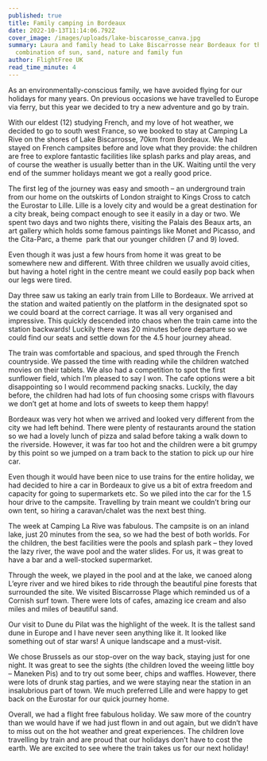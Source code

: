 ```yaml
---
published: true
title: Family camping in Bordeaux
date: 2022-10-13T11:14:06.792Z
cover_image: /images/uploads/lake-biscarosse_canva.jpg
summary: Laura and family head to Lake Biscarrosse near Bordeaux for the perfect
  combination of sun, sand, nature and family fun
author: FlightFree UK
read_time_minute: 4
---
```

As an environmentally-conscious family, we have avoided flying for our holidays for many years. On previous occasions we have travelled to Europe via ferry, but this year we decided to try a new adventure and go by train.

With our eldest (12) studying French, and my love of hot weather, we decided to go to south west France, so we booked to stay at Camping La Rive on the shores of Lake Biscarrosse, 70km from Bordeaux. We had stayed on French campsites before and love what they provide: the children are free to explore fantastic facilities like splash parks and play areas, and of course the weather is usually better than in the UK. Waiting until the very end of the summer holidays meant we got a really good price.

The first leg of the journey was easy and smooth – an underground train from our home on the outskirts of London straight to Kings Cross to catch the Eurostar to Lille. Lille is a lovely city and would be a great destination for a city break, being compact enough to see it easily in a day or two. We spent two days and two nights there, visiting the Palais des Beaux arts, an art gallery which holds some famous paintings like Monet and Picasso, and the Cita-Parc, a theme  park that our younger children (7 and 9) loved.

Even though it was just a few hours from home it was great to be somewhere new and different. With three children we usually avoid cities, but having a hotel right in the centre meant we could easily pop back when our legs were tired.

Day three saw us taking an early train from Lille to Bordeaux. We arrived at the station and waited patiently on the platform in the designated spot so we could board at the correct carriage. It was all very organised and impressive. This quickly descended into chaos when the train came into the station backwards! Luckily there was 20 minutes before departure so we could find our seats and settle down for the 4.5 hour journey ahead.  

The train was comfortable and spacious, and sped through the French countryside. We passed the time with reading while the children watched movies on their tablets. We also had a competition to spot the first sunflower field, which I’m pleased to say I won. The cafe options were a bit disappointing so I would recommend packing snacks. Luckily, the day before, the children had had lots of fun choosing some crisps with flavours we don’t get at home and lots of sweets to keep them happy!

Bordeaux was very hot when we arrived and looked very different from the city we had left behind. There were plenty of restaurants around the station so we had a lovely lunch of pizza and salad before taking a walk down to the riverside. However, it was far too hot and the children were a bit grumpy by this point so we jumped on a tram back to the station to pick up our hire car.

Even though it would have been nice to use trains for the entire holiday, we had decided to hire a car in Bordeaux to give us a bit of extra freedom and capacity for going to supermarkets etc. So we piled into the car for the 1.5 hour drive to the campsite. Travelling by train meant we couldn’t bring our own tent, so hiring a caravan/chalet was the next best thing.

The week at Camping La Rive was fabulous. The campsite is on an inland lake, just 20 minutes from the sea, so we had the best of both worlds. For the children, the best facilities were the pools and splash park – they loved the lazy river, the wave pool and the water slides. For us, it was great to have a bar and a well-stocked supermarket. 

Through the week, we played in the pool and at the lake, we canoed along L’eyre river and we hired bikes to ride through the beautiful pine forests that surrounded the site. We visited Biscarrosse Plage which reminded us of a Cornish surf town. There were lots of cafes, amazing ice cream and also miles and miles of beautiful sand. 

Our visit to Dune du Pilat was the highlight of the week. It is the tallest sand dune in Europe and I have never seen anything like it. It looked like something out of star wars! A unique landscape and a must-visit.

We chose Brussels as our stop-over on the way back, staying just for one night. It was great to see the sights (the children loved the weeing little boy – Maneken Pis) and to try out some beer, chips and waffles. However, there were lots of drunk stag parties, and we were staying near the station in an insalubrious part of town. We much preferred Lille and were happy to get back on the Eurostar for our quick journey home.

Overall, we had a flight free fabulous holiday. We saw more of the country than we would have if we had just flown in and out again, but we didn’t have to miss out on the hot weather and great experiences. The children love travelling by train and are proud that our holidays don’t have to cost the earth. We are excited to see where the train takes us for our next holiday!